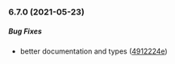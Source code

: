 ### 6.7.0 (2021-05-23)

##### Bug Fixes

*  better documentation and types ([4912224e](https://github.com/IgorSzyporyn/storybook-facelift/commit/4912224e6de2b186d7f4c219c4904803908fd085))


